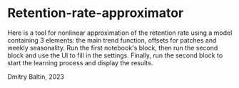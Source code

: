 # Retention-rate-approximator

Here is a tool for nonlinear approximation of the retention rate using a model containing 3 elements: the main trend function, offsets for patches and weekly seasonality.
Run the first notebook's block, then run the second block and use the UI to fill in the settings.
Finally, run the second block to start the learning process and display the results.

Dmitry Baltin, 2023